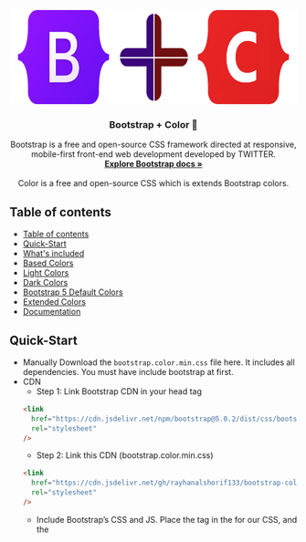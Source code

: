 <p align="center">
  <a href="https://getbootstrap.com/">
    <img
      src="./assets/logo/bootstrap+color.png"
      alt="Bootstrap logo"
      width="auto"
      height="165"
    />
  </a>
</p>

<h3 align="center">Bootstrap + Color 🌈</h3>

<p align="center">
  Bootstrap is a free and open-source CSS framework directed at responsive, mobile-first front-end web development developed by TWITTER.
  <br />
  <a href="https://getbootstrap.com/docs/5.2/"
    ><strong>Explore Bootstrap docs »</strong></a
  >
  <br />
  <br />
  Color is a free and open-source CSS which is extends Bootstrap colors.
</p>

## Table of contents

- [Table of contents](#table-of-contents)
- [Quick-Start](#quick-start)
- [What's included](#whats-included)
- [Based Colors](#based-colors)
- [Light Colors](#light-colors)
- [Dark Colors](#dark-colors)
- [Bootstrap 5 Default Colors](#bootstrap-5-default-colors)
- [Extended Colors](#extended-colors)
- [Documentation](#documentation)

## Quick-Start

- Manually
  Download the `bootstrap.color.min.css` file here. It includes all dependencies. You must have include bootstrap at first.
- CDN
  - Step 1: Link Bootstrap CDN in your head tag
  ```html
  <link
    href="https://cdn.jsdelivr.net/npm/bootstrap@5.0.2/dist/css/bootstrap.min.css"
    rel="stylesheet"
  />
  ```
  - Step 2: Link this CDN (bootstrap.color.min.css)
  ```html
  <link
    href="https://cdn.jsdelivr.net/gh/rayhanalshorif133/bootstrap-color/dist/css@1.0.0/bootstrap.color.min.css"
    rel="stylesheet"
  />
  ```
  - Include Bootstrap’s CSS and JS. Place the <link> tag in the <head> for our CSS, and the <script> tag for our JavaScript bundle (including Popper for positioning dropdowns, poppers, and tooltips) before the closing </body>.
  ```html
  <!DOCTYPE html>
  <html lang="en">
    <head>
      <meta charset="utf-8" />
      <meta name="viewport" content="width=device-width, initial-scale=1" />
      <title>Bootstrap demo</title>
      <link
        href="https://cdn.jsdelivr.net/npm/bootstrap@5.2.0/dist/css/bootstrap.min.css"
        rel="stylesheet"
      />
      <link
        href="https://cdn.jsdelivr.net/gh/rayhan133/bootstrap-color/dist/css@1.0.0/bootstrap.color.min.css"
        rel="stylesheet"
      />
    </head>
    <body>
      <h1>Hello, world!</h1>
      <script src="https://cdn.jsdelivr.net/npm/bootstrap@5.2.0/dist/js/bootstrap.bundle.min.js"></script>
      <script src="https://cdn.jsdelivr.net/npm/@popperjs/core@2.11.5/dist/umd/popper.min.js"></script>
      <script src="https://cdn.jsdelivr.net/npm/bootstrap@5.2.0/dist/js/bootstrap.min.js"></script>
    </body>
  </html>
  ```

## What's included

We are providing many other classes as color property.

## Based Colors

- text-"color-name" :star: Which is provided `Text Color` Example: `text-primary`

  - <img src="./assets/class/normal/text.png" alt="Bootstrap logo" width="250" height="75"/>

```html
<span class="text-primary"> text-primary </span>
```

- bg-"color-name" :star: Which is provided `Background Color` Example: bg-primary

  - <img src="./assets/class/normal/bg.png" alt="Bootstrap logo" width="250" height="75"/>

```html
<span class="bg-primary"> bg-primary </span>
```

- bd-"color-name" :star: Which is provided `Border Color` Example: bd-primary

  - <img src="./assets/class/normal/bd.png" alt="Bootstrap logo" width="250" height="75"/>

```html
<span class="bd-primary"> bd-primary </span>
```

- btn-"color-name" :star: Which is provided `Button Color` Example: btn-primary

  - <img src="./assets/class/normal/btn.png" alt="Border Logo" width="250" height="75"/>

```html
<span class="btn-primary"> btn-primary </span>
```

- btn-outline-"color-name" :star: Which is provided `Button Outline Color with Hover Effect` Example: btn-outline-primary

  - <img src="./assets/class/normal/btn-outline.png" alt="Button outline" width="250" height="75"/> <img src="./assets/class/normal/btn-outline-hover.png" alt="Button outline hover" width="250" height="75"/>

```html
<span class="btn-outline-primary"> btn-outline-primary </span>
```

## Light Colors

- text-"color-light-name" :star: Which is provided `Text's Light Color` Example: `text-light-primary`

  - <img src="./assets/class/light/text-light.png" alt="Bootstrap logo" width="250" height="75"/>

```html
<span class="text-light-primary"> text-light-primary </span>
```

- bg-"color-light-name" :star: Which is provided `Text's Light Background Color` Example: bg-light-primary

  - <img src="./assets/class/light/bg-light.png" alt="Bootstrap light" width="250" height="75"/>

```html
<span class="bg-light-primary"> bg-light-primary </span>
```

- bd-"color-name" :star: Which is provided `Border Color` Example: bd-primary

  - <img src="./assets/class/light/bd-light.png" alt="Bootstrap light" width="250" height="75"/>

```html
<span class="bd-light-primary"> bd-light-primary </span>
```

- btn-light-"color-name" :star: Which is provided `Button Color` Example: btn-light-primary

  - <img src="./assets/class/light/btn-light.png" alt="Button light" width="250" height="75"/>

```html
<span class="btn-light-primary"> btn-light-primary </span>
```

- btn-outline-light-"color-name" :star: Which is provided `Button Outline light Color with Hover Effect` Example: btn-outline-light-primary

  - <img src="./assets/class/light/btn-outline-light.png" alt="Button outline" width="250" height="75"/> <img src="./assets/class/light/btn-outline-light-hover.png" alt="Button outline hover" width="250" height="75"/>

```html
<span class="btn-outline-light-primary"> btn-outline-light-primary </span>
```

## Dark Colors

- text-dark"color-name" :star: Which is provided `Text's Dark Color` Example: `text-dark-primary`

  - <img src="./assets/class/dark/text-dark.png" alt="Bootstrap dark primary" width="250" height="75"/>

```html
<span class="text-dark-primary"> text-dark-primary </span>
```

- bg-dark-"color-name" :star: Which is provided `Background Dark Color` Example: bg-dark-primary

  - <img src="./assets/class/dark/bg-dark.png" alt="Bootstrap logo" width="250" height="75"/>

```html
<span class="bg-dark-primary"> bg-dark-primary </span>
```

- bd-dark-"color-name" :star: Which is provided `Border Dark Color` Example: bd-dark-primary

  - <img src="./assets/class/dark/bd-dark.png" alt="Bootstrap bd dark" width="250" height="75"/>

```html
<span class="bd-dark-primary"> bd-dark-primary </span>
```

- btn-dark-"color-name" :star: Which is provided `Button Dark Color` Example: btn-dark-primary

  - <img src="./assets/class/dark/btn-dark.png" alt="Border dark Btn" width="250" height="75"/>

```html
<span class="btn-dark-primary"> btn-dark-primary </span>
```

- btn-outline-dark-"color-name" :star: Which is provided `Button Outline Dark Color with Hover Effect` Example: btn-outline-dark-primary

  - <img src="./assets/class/dark/btn-outline-dark.png" alt="Button outline dark" width="250" height="75"/> <img src="./assets/class/dark/btn-outline-dark-hover.png" alt="Button outline hover" width="250" height="75"/>

```html
<span class="btn-outline-dark-primary"> btn-outline-dark-primary </span>
```

## Bootstrap 5 Default Colors

- ![#0d6efd](https://via.placeholder.com/15/0d6efd/0d6efd.png) `primary` - ![#868e96](https://via.placeholder.com/15/868e96/868e96.png) `secondary` - ![#5cb85c](https://via.placeholder.com/15/5cb85c/5cb85c.png) `success` - ![#ffffff](https://via.placeholder.com/15/ffffff/ffffff.png) `white` - ![#f8f9fa](https://via.placeholder.com/15/f8f9fa/f8f9fa.png) `light` - ![#b7bfc7](https://via.placeholder.com/15/b7bfc7/b7bfc7.png) `muted` - ![#343a40](https://via.placeholder.com/15/343a40/343a40.png) `dark` - ![#007bff](https://via.placeholder.com/15/007bff/007bff.png) `info` - ![#31b0d5](https://via.placeholder.com/15/31b0d5/31b0d5.png) `link` - ![#f0ad4e](https://via.placeholder.com/15/f0ad4e/f0ad4e.png) `warning` - ![#d9534f](https://via.placeholder.com/15/d9534f/d9534f.png) `danger`

## Extended Colors

- ![#e83e8c](https://via.placeholder.com/15/e83e8c/e83e8c.png) `pink` - ![#b200ec](https://via.placeholder.com/15/b200ec/b200ec.png) `violet` - ![#008000](https://via.placeholder.com/15/008000/008000.png) `green` - ![#fb6600](https://via.placeholder.com/15/fb6600/fb6600.png) `orange` - ![#ff0000](https://via.placeholder.com/15/ff0000/ff0000.png) `red` - ![#fdfd34](https://via.placeholder.com/15/fdfd34/fdfd34.png) `yellow` - ![#0019f9](https://via.placeholder.com/15/0019f9/0019f9.png) `blue` - ![#8C1F1F](https://via.placeholder.com/15/8C1F1F/8C1F1F.png) `brown` - ![#E0115F](https://via.placeholder.com/15/E0115F/E0115F.png) `ruby` - ![#C44B8A](https://via.placeholder.com/15/C44B8A/C44B8A.png) `mulberry` - ![#787276](https://via.placeholder.com/15/787276/787276.png) `fossil` - ![#0B6623](https://via.placeholder.com/15/0B6623/0B6623.png) `forest` - ![#F9A602](https://via.placeholder.com/15/F9A602/F9A602.png) `gold` - ![#FA8071](https://via.placeholder.com/15/FA8071/FA8071.png) `salmon` - ![#F7DD7E](https://via.placeholder.com/15/F7DD7E/F7DD7E.png) `mellow` - ![#0D4D94](https://via.placeholder.com/15/0D4D94/0D4D94.png) `yale` - ![#4B3925](https://via.placeholder.com/15/4B3925/4B3925.png) `cedar` - ![#F81895](https://via.placeholder.com/15/F81895/F81895.png) `hot` - ![#B43757](https://via.placeholder.com/15/B43757/B43757.png) `hibiscus` - ![#353535](https://via.placeholder.com/15/353535/353535.png) `shadow` - ![#51C878](https://via.placeholder.com/15/51C878/51C878.png) `emerald` - ![#813E0A](https://via.placeholder.com/15/813E0A/813E0A.png) `clay` - ![#8C011E](https://via.placeholder.com/15/8C011E/8C011E.png) `burgundy` - ![#FBE104](https://via.placeholder.com/15/FBE104/FBE104.png) `bumblebee` - ![#1135A7](https://via.placeholder.com/15/1135A7/1135A7.png) `egyptian` - ![#775C31](https://via.placeholder.com/15/775C31/775C31.png) `peanut` - ![#F74A8A](https://via.placeholder.com/15/F74A8A/F74A8A.png) `french` - ![#8D4585](https://via.placeholder.com/15/8D4585/8D4585.png) `plum` - ![#757A7D](https://via.placeholder.com/15/757A7D/757A7D.png) `steel` - ![#28AC87](https://via.placeholder.com/15/28AC87/28AC87.png) `jungle` - ![#FD6A02](https://via.placeholder.com/15/FD6A02/FD6A02.png) `tiger` - ![#A55B52](https://via.placeholder.com/15/A55B52/A55B52.png) `redwood` - ![#FAE19E](https://via.placeholder.com/15/FAE19E/FAE19E.png) `eggnog` - ![#579ED2](https://via.placeholder.com/15/579ED2/579ED2.png) `carolina` - ![#5C2C06](https://via.placeholder.com/15/5C2C06/5C2C06.png) `bread` - ![#DC3062](https://via.placeholder.com/15/DC3062/DC3062.png) `cerise` - ![#6E2CA8](https://via.placeholder.com/15/6E2CA8/6E2CA8.png) `grape` - ![#88807D](https://via.placeholder.com/15/88807D/88807D.png) `stone` - ![#ABB9A0](https://via.placeholder.com/15/ABB9A0/ABB9A0.png) `laurel` - ![#EA9506](https://via.placeholder.com/15/EA9506/EA9506.png) `honey` - ![#D31F3C](https://via.placeholder.com/15/D31F3C/D31F3C.png) `raspberry` - ![#FBD95E](https://via.placeholder.com/15/FBD95E/FBD95E.png) `royal` - ![#4F97A3](https://via.placeholder.com/15/4F97A3/4F97A3.png) `turkish` - ![#623514](https://via.placeholder.com/15/623514/623514.png) `caramel` - ![#EC5578](https://via.placeholder.com/15/EC5578/EC5578.png) `punch` - ![#9A66CA](https://via.placeholder.com/15/9A66CA/9A66CA.png) `amethyst` - ![#554D4A](https://via.placeholder.com/15/554D4A/554D4A.png) `ash` - ![#4CBB17](https://via.placeholder.com/15/4CBB17/4CBB17.png) `kelly` - ![#8B4000](https://via.placeholder.com/15/8B4000/8B4000.png) `rust` - ![#B80F0A](https://via.placeholder.com/15/B80F0A/B80F0A.png) `crimson` - ![#D3B55B](https://via.placeholder.com/15/D3B55B/D3B55B.png) `trombone` - ![#131D39](https://via.placeholder.com/15/131D39/131D39.png) `denim` - ![#7E481C](https://via.placeholder.com/15/7E481C/7E481C.png) `tawny` - ![#FF67CC](https://via.placeholder.com/15/FF67CC/FF67CC.png) `rose` - ![#775C31](https://via.placeholder.com/15/775C31/775C31.png) `peanut` - ![#775C31](https://via.placeholder.com/15/775C31/775C31.png) `peanut` - ![#775C31](https://via.placeholder.com/15/775C31/775C31.png) `peanut` - ![#775C31](https://via.placeholder.com/15/775C31/775C31.png) `peanut` - ![#775C31](https://via.placeholder.com/15/775C31/775C31.png) `peanut` - ![#775C31](https://via.placeholder.com/15/775C31/775C31.png) `peanut` - ![#775C31](https://via.placeholder.com/15/775C31/775C31.png) `peanut` - ![#775C31](https://via.placeholder.com/15/775C31/775C31.png) `peanut` - ![#775C31](https://via.placeholder.com/15/775C31/775C31.png) `peanut` - ![#775C31](https://via.placeholder.com/15/775C31/775C31.png) `peanut` - ![#775C31](https://via.placeholder.com/15/775C31/775C31.png) `peanut` - ![#775C31](https://via.placeholder.com/15/775C31/775C31.png) `peanut` - ![#775C31](https://via.placeholder.com/15/775C31/775C31.png) `peanut` - ![#775C31](https://via.placeholder.com/15/775C31/775C31.png) `peanut` - ![#775C31](https://via.placeholder.com/15/775C31/775C31.png) `peanut` - ![#775C31](https://via.placeholder.com/15/775C31/775C31.png) `peanut` - ![#775C31](https://via.placeholder.com/15/775C31/775C31.png) `peanut` - ![#775C31](https://via.placeholder.com/15/775C31/775C31.png) `peanut` - ![#775C31](https://via.placeholder.com/15/775C31/775C31.png) `peanut` - ![#775C31](https://via.placeholder.com/15/775C31/775C31.png) `peanut` - ![#775C31](https://via.placeholder.com/15/775C31/775C31.png) `peanut` - ![#775C31](https://via.placeholder.com/15/775C31/775C31.png) `peanut` - ![#775C31](https://via.placeholder.com/15/775C31/775C31.png) `peanut` - ![#775C31](https://via.placeholder.com/15/775C31/775C31.png) `peanut` - ![#775C31](https://via.placeholder.com/15/775C31/775C31.png) `peanut` - ![#775C31](https://via.placeholder.com/15/775C31/775C31.png) `peanut` - ![#775C31](https://via.placeholder.com/15/775C31/775C31.png) `peanut` - ![#775C31](https://via.placeholder.com/15/775C31/775C31.png) `peanut` - ![#775C31](https://via.placeholder.com/15/775C31/775C31.png) `peanut` - ![#775C31](https://via.placeholder.com/15/775C31/775C31.png) `peanut` - ![#775C31](https://via.placeholder.com/15/775C31/775C31.png) `peanut` - ![#775C31](https://via.placeholder.com/15/775C31/775C31.png) `peanut` - ![#775C31](https://via.placeholder.com/15/775C31/775C31.png) `peanut` - ![#775C31](https://via.placeholder.com/15/775C31/775C31.png) `peanut` - ![#775C31](https://via.placeholder.com/15/775C31/775C31.png) `peanut` - ![#775C31](https://via.placeholder.com/15/775C31/775C31.png) `peanut` - ![#775C31](https://via.placeholder.com/15/775C31/775C31.png) `peanut` - ![#775C31](https://via.placeholder.com/15/775C31/775C31.png) `peanut` - ![#775C31](https://via.placeholder.com/15/775C31/775C31.png) `peanut` - ![#775C31](https://via.placeholder.com/15/775C31/775C31.png) `peanut` - ![#775C31](https://via.placeholder.com/15/775C31/775C31.png) `peanut` - ![#775C31](https://via.placeholder.com/15/775C31/775C31.png) `peanut` - ![#775C31](https://via.placeholder.com/15/775C31/775C31.png) `peanut` - ![#775C31](https://via.placeholder.com/15/775C31/775C31.png) `peanut` - ![#775C31](https://via.placeholder.com/15/775C31/775C31.png) `peanut` - ![#775C31](https://via.placeholder.com/15/775C31/775C31.png) `peanut` - ![#775C31](https://via.placeholder.com/15/775C31/775C31.png) `peanut` - ![#775C31](https://via.placeholder.com/15/775C31/775C31.png) `peanut` - ![#775C31](https://via.placeholder.com/15/775C31/775C31.png) `peanut` - ![#775C31](https://via.placeholder.com/15/775C31/775C31.png) `peanut` - ![#775C31](https://via.placeholder.com/15/775C31/775C31.png) `peanut` - ![#775C31](https://via.placeholder.com/15/775C31/775C31.png) `peanut` - ![#775C31](https://via.placeholder.com/15/775C31/775C31.png) `peanut` - ![#775C31](https://via.placeholder.com/15/775C31/775C31.png) `peanut` - ![#775C31](https://via.placeholder.com/15/775C31/775C31.png) `peanut` - ![#775C31](https://via.placeholder.com/15/775C31/775C31.png) `peanut` - ![#775C31](https://via.placeholder.com/15/775C31/775C31.png) `peanut` - ![#775C31](https://via.placeholder.com/15/775C31/775C31.png) `peanut` - ![#775C31](https://via.placeholder.com/15/775C31/775C31.png) `peanut` - ![#775C31](https://via.placeholder.com/15/775C31/775C31.png) `peanut` - ![#775C31](https://via.placeholder.com/15/775C31/775C31.png) `peanut` - ![#775C31](https://via.placeholder.com/15/775C31/775C31.png) `peanut` - ![#775C31](https://via.placeholder.com/15/775C31/775C31.png) `peanut` - ![#775C31](https://via.placeholder.com/15/775C31/775C31.png) `peanut` - ![#775C31](https://via.placeholder.com/15/775C31/775C31.png) `peanut` - ![#775C31](https://via.placeholder.com/15/775C31/775C31.png) `peanut` - ![#775C31](https://via.placeholder.com/15/775C31/775C31.png) `peanut` - ![#775C31](https://via.placeholder.com/15/775C31/775C31.png) `peanut` - ![#775C31](https://via.placeholder.com/15/775C31/775C31.png) `peanut` - ![#775C31](https://via.placeholder.com/15/775C31/775C31.png) `peanut` - ![#775C31](https://via.placeholder.com/15/775C31/775C31.png) `peanut` - ![#775C31](https://via.placeholder.com/15/775C31/775C31.png) `peanut` - ![#775C31](https://via.placeholder.com/15/775C31/775C31.png) `peanut` - ![#775C31](https://via.placeholder.com/15/775C31/775C31.png) `peanut` - ![#775C31](https://via.placeholder.com/15/775C31/775C31.png) `peanut` - ![#775C31](https://via.placeholder.com/15/775C31/775C31.png) `peanut` - ![#775C31](https://via.placeholder.com/15/775C31/775C31.png) `peanut` - ![#775C31](https://via.placeholder.com/15/775C31/775C31.png) `peanut` - ![#775C31](https://via.placeholder.com/15/775C31/775C31.png) `peanut` - ![#775C31](https://via.placeholder.com/15/775C31/775C31.png) `peanut` - ![#775C31](https://via.placeholder.com/15/775C31/775C31.png) `peanut` - ![#775C31](https://via.placeholder.com/15/775C31/775C31.png) `peanut` - ![#775C31](https://via.placeholder.com/15/775C31/775C31.png) `peanut` - ![#775C31](https://via.placeholder.com/15/775C31/775C31.png) `peanut` - ![#775C31](https://via.placeholder.com/15/775C31/775C31.png) `peanut` - ![#775C31](https://via.placeholder.com/15/775C31/775C31.png) `peanut` - ![#775C31](https://via.placeholder.com/15/775C31/775C31.png) `peanut` - ![#775C31](https://via.placeholder.com/15/775C31/775C31.png) `peanut` - ![#775C31](https://via.placeholder.com/15/775C31/775C31.png) `peanut` - ![#775C31](https://via.placeholder.com/15/775C31/775C31.png) `peanut` - ![#775C31](https://via.placeholder.com/15/775C31/775C31.png) `peanut` - ![#775C31](https://via.placeholder.com/15/775C31/775C31.png) `peanut` - ![#775C31](https://via.placeholder.com/15/775C31/775C31.png) `add`

## Documentation

Head to the [`v4-dev` branch](https://github.com/twbs/bootstrap/tree/v4-dev) to
view the readme, documentation, and source code for Bootstrap 4. ## Table of
contents - [Bootstrap 5](#bootstrap-5) - [Table of contents](#table-of-contents)
